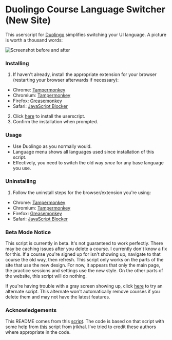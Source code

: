 # Duolingo Course Language Switcher (New Site)

This userscript for [Duolingo](https://www.duolingo.com/) simplifies switching your UI language. A picture is worth a thousand words:

![Screenshot before and after](http://i.imgur.com/BOSvFgR.png)

### Installing

1. If haven't already, install the appropriate extension for your browser (restarting your browser afterwards if necessary):
 * Chrome: [Tampermonkey](https://chrome.google.com/webstore/detail/tampermonkey/dhdgffkkebhmkfjojejmpbldmpobfkfo?hl=en)
 * Chromium: [Tampermonkey](https://chrome.google.com/webstore/detail/tampermonkey/dhdgffkkebhmkfjojejmpbldmpobfkfo?hl=en)
 * Firefox: [Greasemonkey](https://addons.mozilla.org/en-US/firefox/addon/greasemonkey/)
 * Safari: [JavaScript Blocker](http://javascript-blocker.toggleable.com/)
2. Click [here](https://github.com/zeta12ti/DuolingoCourseSwitcher/raw/master/DuolingoCourseSwitcher.user.js) to install the userscript.
3. Confirm the installation when prompted.

### Usage

* Use Duolingo as you normally would.
* Language menu shows all languages used since installation of this script.
* Effectively, you need to switch the old way *once* for any base language you use.

### Uninstalling

1. Follow the uninstall steps for the browser/extension you're using:
 * Chrome: [Tampermonkey](http://tampermonkey.net/faq.php?ext=dhdg#Q101)
 * Chromium: [Tampermonkey](http://tampermonkey.net/faq.php?ext=dhdg#Q101)
 * Firefox: [Greasemonkey](http://wiki.greasespot.net/Greasemonkey_Manual:Script_Management)
 * Safari: [JavaScript Blocker](http://javascript-blocker.toggleable.com/)
 
### Beta Mode Notice
This script is currently in beta. It's not guaranteed to work perfectly. There may be caching issues after you delete a course. I currently don't know a fix for this. If a course you're signed up for isn't showing up, navigate to that course the old way, then refresh. This script only works on the parts of the site that use the new design. For now, it appears that only the main page, the practice sessions and settings use the new style. On the other parts of the website, this script will do nothing.

If you're having trouble with a gray screen showing up, click [here](https://github.com/zeta12ti/DuolingoCourseSwitcher/raw/swynix/DuolingoCourseSwitcher.user.js) to try an alternate script. This alternate won't automatically remove courses if you delete them and may not have the latest features.

### Acknowledgements

This README comes from this [script](https://github.com/arekolek/DuolingoCourseSwitcher/). The code is based on that script with some help from [this](https://gist.github.com/jrikhal/1d3fc649d496ca03a3da0d728e1e8ced) script from jrikhal. I've tried to credit these authors where appropriate in the code.

